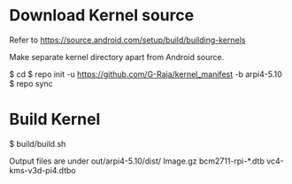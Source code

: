 


# Download Kernel source
 
 Refer to https://source.android.com/setup/build/building-kernels

 Make separate kernel directory apart from Android source.

  $ cd <kernel directory>
  $ repo init -u https://github.com/G-Raja/kernel_manifest -b arpi4-5.10
  $ repo sync
 

 # Build Kernel
  $ build/build.sh

  Output files are under out/arpi4-5.10/dist/
    Image.gz
    bcm2711-rpi-*.dtb
    vc4-kms-v3d-pi4.dtbo
